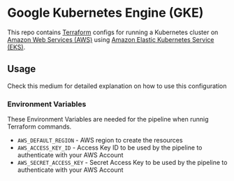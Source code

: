 # Google Kubernetes Engine (GKE)

This repo contains [Terraform](https://www.terraform.io) configs for running a Kubernetes cluster on [Amazon Web Services (AWS)](https://aws.amazon.com/)
using [Amazon Elastic Kubernetes Service (EKS)](https://aws.amazon.com/eks/).

## Usage

Check this medium for detailed explanation on how to use this configuration

### Environment Variables
These Environment Variables are needed for the pipeline when runnig Terraform commands.

  * `AWS_DEFAULT_REGION` - AWS region to create the resources
  * `AWS_ACCESS_KEY_ID` - Access Key ID to be used by the pipeline to authenticate with your AWS Account
  * `AWS_SECRET_ACCESS_KEY` - Secret Access Key to be used by the pipeline to authenticate with your AWS Account
